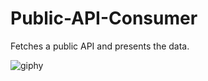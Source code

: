 # Public-API-Consumer
Fetches a public API and presents the data.

![giphy](https://github.com/Henke-gh/Public-API-Consumer/assets/77665143/9099919c-e1f4-4c1c-826f-eb6ea1a7c31e)
